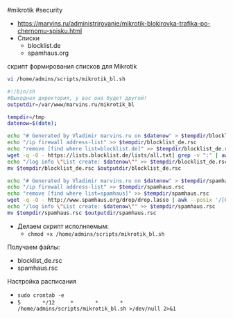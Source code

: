 #mikrotik #security 

- https://marvins.ru/administrirovanie/mikrotik-blokirovka-trafika-po-chernomu-spisku.html
- Списки
	- blocklist.de
	- spamhaus.org

скрипт формирования списков для Mikrotik
```bash
vi /home/admins/scripts/mikrotik_bl.sh

#!/bin/sh
#Выходная директория, у вас она будет другой!
outputdir=/var/www/marvins.ru/mikrotik_bl

tempdir=/tmp
datenow=$(date);

echo "# Generated by Vladimir marvins.ru on $datenow" > $tempdir/blocklist_de.rsc
echo "/ip firewall address-list" >> $tempdir/blocklist_de.rsc
echo "remove [find where list=blocklist.de]" >> $tempdir/blocklist_de.rsc
wget -q -O - https://lists.blocklist.de/lists/all.txt| grep -v ":" | awk '{ print "add list=blocklist.de address="$1"";}' >> $tempdir/blocklist_de.rsc
echo "/log info \"List create: $datenow\"" >> $tempdir/blocklist_de.rsc
mv $tempdir/blocklist_de.rsc $outputdir/blocklist_de.rsc

echo "# Generated by Vladimir marvins.ru on $datenow" > $tempdir/spamhaus.rsc
echo "/ip firewall address-list" >> $tempdir/spamhaus.rsc
echo "remove [find where list=spamhaus]" >> $tempdir/spamhaus.rsc
wget -q -O - http://www.spamhaus.org/drop/drop.lasso | awk --posix '/[0-9]{1,3}\.[0-9]{1,3}\.[0-9]{1,3}\.[0-9]{1,3}\// { print "add list=spamhaus address="$1"";}' >> $tempdir/spamhaus.rsc
echo "/log info \"List create: $datenow\"" >> $tempdir/spamhaus.rsc
mv $tempdir/spamhaus.rsc $outputdir/spamhaus.rsc
```

- Делаем скрипт исполняемым:
	- `chmod +x /home/admins/scripts/mikrotik_bl.sh`

Получаем файлы:
- blocklist_de.rsc
- spamhaus.rsc

Настройка расписания
 - `sudo crontab -e`
 - `5       */12     *       *       *               /home/admins/scripts/mikrotik_bl.sh >/dev/null 2>&1`